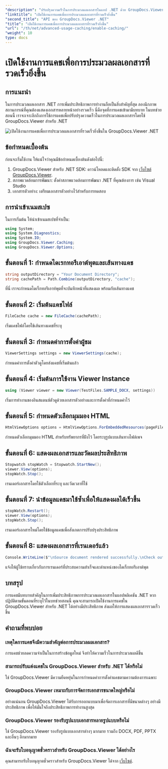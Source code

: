 ```yaml
---
"description": "ปรับปรุงความเร็วในการประมวลผลเอกสารในแอป .NET ด้วย GroupDocs.Viewer โดยใช้ประโยชน์จากการแคช เพิ่มประสิทธิภาพการทำงานได้อย่างง่ายดาย"
"linktitle": "เปิดใช้งานการแคชเพื่อการประมวลผลเอกสารที่รวดเร็วยิ่งขึ้น"
"second_title": "API ของ GroupDocs.Viewer .NET"
"title": "เปิดใช้งานการแคชเพื่อการประมวลผลเอกสารที่รวดเร็วยิ่งขึ้น"
"url": "/th/net/advanced-usage-caching/enable-caching/"
"weight": 10
type: docs
---
```

# เปิดใช้งานการแคชเพื่อการประมวลผลเอกสารที่รวดเร็วยิ่งขึ้น

## การแนะนำ
ในการประมวลผลเอกสาร .NET การเพิ่มประสิทธิภาพการทำงานถือเป็นสิ่งสำคัญที่สุด ลองนึกภาพสถานการณ์ที่คุณต้องแสดงเอกสารหลายหน้าอย่างรวดเร็ว นี่คือจุดที่การแคชเข้ามามีบทบาท ในบทช่วยสอนนี้ เราจะเจาะลึกถึงการใช้การแคชเพื่อปรับปรุงความเร็วในการประมวลผลเอกสารโดยใช้ GroupDocs.Viewer สำหรับ .NET

![เปิดใช้งานการแคชเพื่อการประมวลผลเอกสารที่รวดเร็วยิ่งขึ้นใน GroupDocs.Viewer .NET](/viewer/advanced-usage/enable-caching-faster-document-processing-img.png)

## ข้อกำหนดเบื้องต้น
ก่อนจะเริ่มใช้งาน ให้แน่ใจว่าคุณมีข้อกำหนดเบื้องต้นดังต่อไปนี้:
1. GroupDocs.Viewer สำหรับ .NET SDK: ดาวน์โหลดและติดตั้ง SDK จาก [เว็บไซต์ GroupDocs.Viewer](https://releases-groupdocs.com/viewer/net/).
2. สภาพแวดล้อมการพัฒนา: ตั้งค่าสภาพแวดล้อมการพัฒนา .NET ที่คุณต้องการ เช่น Visual Studio
3. เอกสารตัวอย่าง: เตรียมเอกสารตัวอย่างไว้สำหรับการทดสอบ

## การนำเข้าเนมสเปซ
ในการเริ่มต้น ให้นำเข้าเนมสเปซที่จำเป็น:
```csharp
using System;
using System.Diagnostics;
using System.IO;
using GroupDocs.Viewer.Caching;
using GroupDocs.Viewer.Options;
```

## ขั้นตอนที่ 1: กำหนดไดเรกทอรีเอาต์พุตและเส้นทางแคช
```csharp
string outputDirectory = "Your Document Directory";
string cachePath = Path.Combine(outputDirectory, "cache");
```
ที่นี่ เราจะกำหนดไดเร็กทอรีเอาท์พุตที่จะบันทึกหน้าที่แสดงผล พร้อมกับเส้นทางแคช
## ขั้นตอนที่ 2: เริ่มต้นแคชไฟล์
```csharp
FileCache cache = new FileCache(cachePath);
```
เริ่มแคชไฟล์โดยใช้เส้นทางแคชที่ระบุ
## ขั้นตอนที่ 3: กำหนดค่าการตั้งค่าผู้ชม
```csharp
ViewerSettings settings = new ViewerSettings(cache);
```
กำหนดค่าการตั้งค่าตัวดูโดยส่งแคชที่เริ่มต้นแล้ว
## ขั้นตอนที่ 4: เริ่มต้นการใช้งาน Viewer Instance
```csharp
using (Viewer viewer = new Viewer(TestFiles.SAMPLE_DOCX, settings))
```
เริ่มการทำงานของอินสแตนซ์ตัวดูด้วยเอกสารตัวอย่างและการตั้งค่าที่กำหนดค่าไว้
## ขั้นตอนที่ 5: กำหนดตัวเลือกมุมมอง HTML
```csharp
HtmlViewOptions options = HtmlViewOptions.ForEmbeddedResources(pageFilePathFormat);
```
กำหนดตัวเลือกมุมมอง HTML สำหรับทรัพยากรที่ฝังไว้ โดยระบุรูปแบบเส้นทางไฟล์เพจ
## ขั้นตอนที่ 6: แสดงผลเอกสารและวัดผลประสิทธิภาพ
```csharp
Stopwatch stopWatch = Stopwatch.StartNew();
viewer.View(options);
stopWatch.Stop();
```
เรนเดอร์เอกสารโดยใช้ตัวเลือกที่ระบุ และวัดเวลาที่ใช้
## ขั้นตอนที่ 7: นำข้อมูลแคชมาใช้ซ้ำเพื่อให้แสดงผลได้เร็วขึ้น
```csharp
stopWatch.Restart();
viewer.View(options);
stopWatch.Stop();
```
เรนเดอร์เอกสารใหม่โดยใช้ข้อมูลแคชเพื่อสังเกตการปรับปรุงประสิทธิภาพ
## ขั้นตอนที่ 8: แสดงผลเอกสารที่เรนเดอร์แล้ว
```csharp
Console.WriteLine($"\nSource document rendered successfully.\nCheck output in {outputDirectory}.");
```
แจ้งให้ผู้ใช้ทราบเกี่ยวกับการเรนเดอร์ที่ประสบความสำเร็จและตำแหน่งของไดเร็กทอรีเอาต์พุต

## บทสรุป
การแคชมีบทบาทสำคัญในการเพิ่มประสิทธิภาพการประมวลผลเอกสารในแอปพลิเคชัน .NET หากปฏิบัติตามขั้นตอนที่ระบุไว้ในบทช่วยสอนนี้ คุณจะสามารถเปิดใช้งานการแคชใน GroupDocs.Viewer สำหรับ .NET ได้อย่างมีประสิทธิภาพ ส่งผลให้การแสดงผลเอกสารรวดเร็วขึ้น
## คำถามที่พบบ่อย
### เหตุใดการแคชจึงมีความสำคัญต่อการประมวลผลเอกสาร?
การแคชช่วยลดความจำเป็นในการสร้างข้อมูลใหม่ จึงทำให้ความเร็วในการประมวลผลดีขึ้น
### สามารถปรับแต่งแคชใน GroupDocs.Viewer สำหรับ .NET ได้หรือไม่
ใช่ GroupDocs.Viewer มีความยืดหยุ่นในการกำหนดค่าการตั้งค่าแคชตามความต้องการเฉพาะ
### GroupDocs.Viewer เหมาะกับการจัดการเอกสารขนาดใหญ่หรือไม่
อย่างแน่นอน GroupDocs.Viewer ได้รับการออกแบบมาเพื่อจัดการเอกสารที่มีขนาดต่างๆ อย่างมีประสิทธิภาพ เพื่อให้มั่นใจถึงประสิทธิภาพการทำงานสูงสุด
### GroupDocs.Viewer รองรับรูปแบบเอกสารหลายรูปแบบหรือไม่
ใช่ GroupDocs.Viewer รองรับรูปแบบเอกสารต่างๆ มากมาย รวมถึง DOCX, PDF, PPTX และอื่นๆ อีกมากมาย
### ฉันจะรับใบอนุญาตชั่วคราวสำหรับ GroupDocs.Viewer ได้อย่างไร
คุณสามารถรับใบอนุญาตชั่วคราวสำหรับ GroupDocs.Viewer ได้จาก [เว็บไซต์](https://purchase-groupdocs.com/temporary-license/).